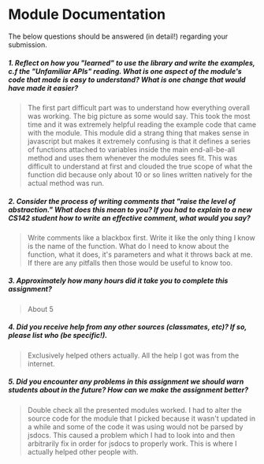 # Module Documentation

The below questions should be answered (in detail!) regarding your submission.

##### 1. Reflect on how you "learned" to use the library and write the examples, c.f the "Unfamiliar APIs" reading. What is one aspect of the module's code that made is easy to understand? What is one change that would have made it easier?
> The first part difficult part was to understand how everything overall was working. The big picture as some would say. This took the most time and 
it was extremely helpful reading the example code that came with the module. This module did a strang thing that makes sense in javascript
but makes it extremely confusing is that it defines a series of functions attached to variables inside the main end-all-be-all method
and uses them whenever the modules sees fit. This was difficult to understand at first and clouded the true scope of what the function did
because only about 10 or so lines written natively for the actual method was run.


##### 2. Consider the process of writing comments that "raise the level of abstraction." What does this mean to you? If you had to explain to a new CS142 student how to write an effective comment, what would you say? #####
> Write comments like a blackbox first. Write it like the only thing I know is the name of the function. What do I need to know about the function,
what it does, it's parameters and what it throws back at me. If there are any pitfalls then those would be useful to know too.


##### 3. Approximately how many hours did it take you to complete this assignment? #####
> About 5


##### 4. Did you receive help from any other sources (classmates, etc)? If so, please list who (be specific!). #####
> Exclusively helped others actually. All the help I got was from the internet.


##### 5. Did you encounter any problems in this assignment we should warn students about in the future? How can we make the assignment better? #####
> Double check all the presented modules worked. I had to alter the source code for the module that I picked because it wasn't updated in a while and
some of the code it was using would not be parsed by jsdocs. This caused a problem which I had to look into and then arbitrarily fix in order for
jsdocs to properly work. This is where I actually helped other people with.
